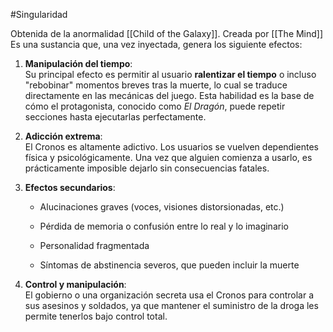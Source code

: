 #Singularidad 

Obtenida de la anormalidad [[Child of the Galaxy]].
Creada por [[The Mind]]
Es una sustancia que, una vez inyectada, genera los siguiente efectos:
1. **Manipulación del tiempo**:  
    Su principal efecto es permitir al usuario **ralentizar el tiempo** o incluso "rebobinar" momentos breves tras la muerte, lo cual se traduce directamente en las mecánicas del juego. Esta habilidad es la base de cómo el protagonista, conocido como _El Dragón_, puede repetir secciones hasta ejecutarlas perfectamente.
    
2. **Adicción extrema**:  
    El Cronos es altamente adictivo. Los usuarios se vuelven dependientes física y psicológicamente. Una vez que alguien comienza a usarlo, es prácticamente imposible dejarlo sin consecuencias fatales.
    
3. **Efectos secundarios**:
    
    - Alucinaciones graves (voces, visiones distorsionadas, etc.)
        
    - Pérdida de memoria o confusión entre lo real y lo imaginario
        
    - Personalidad fragmentada
        
    - Síntomas de abstinencia severos, que pueden incluir la muerte
        
4. **Control y manipulación**:  
    El gobierno o una organización secreta usa el Cronos para controlar a sus asesinos y soldados, ya que mantener el suministro de la droga les permite tenerlos bajo control total.
    
